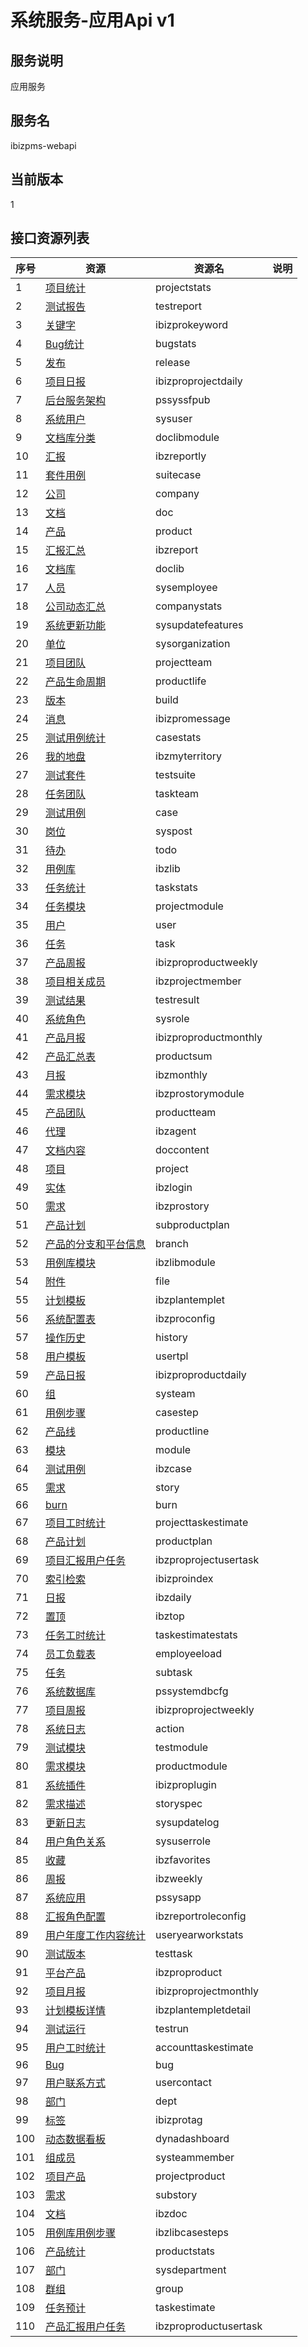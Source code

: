 
# 系统服务-应用Api v1
## 服务说明
应用服务

## 服务名
ibizpms-webapi

## 当前版本
1

## 接口资源列表
| 序号 | 资源 | 资源名 | 说明 |
| ---- | ---- | ---- | ---- |
| 1 | [项目统计](1/ProjectStats) | projectstats |  |
| 2 | [测试报告](1/TestReport) | testreport |  |
| 3 | [关键字](1/IBIZProKeyword) | ibizprokeyword |  |
| 4 | [Bug统计](1/BugStats) | bugstats |  |
| 5 | [发布](1/Release) | release |  |
| 6 | [项目日报](1/IbizproProjectDaily) | ibizproprojectdaily |  |
| 7 | [后台服务架构](1/PSSysSFPub) | pssyssfpub |  |
| 8 | [系统用户](1/SysUser) | sysuser |  |
| 9 | [文档库分类](1/DocLibModule) | doclibmodule |  |
| 10 | [汇报](1/IbzReportly) | ibzreportly |  |
| 11 | [套件用例](1/SuiteCase) | suitecase |  |
| 12 | [公司](1/Company) | company |  |
| 13 | [文档](1/Doc) | doc |  |
| 14 | [产品](1/Product) | product |  |
| 15 | [汇报汇总](1/IbzReport) | ibzreport |  |
| 16 | [文档库](1/DocLib) | doclib |  |
| 17 | [人员](1/SysEmployee) | sysemployee |  |
| 18 | [公司动态汇总](1/CompanyStats) | companystats |  |
| 19 | [系统更新功能](1/SysUpdateFeatures) | sysupdatefeatures |  |
| 20 | [单位](1/SysOrganization) | sysorganization |  |
| 21 | [项目团队](1/ProjectTeam) | projectteam |  |
| 22 | [产品生命周期](1/ProductLife) | productlife |  |
| 23 | [版本](1/Build) | build |  |
| 24 | [消息](1/IBIZProMessage) | ibizpromessage |  |
| 25 | [测试用例统计](1/CaseStats) | casestats |  |
| 26 | [我的地盘](1/IbzMyTerritory) | ibzmyterritory |  |
| 27 | [测试套件](1/TestSuite) | testsuite |  |
| 28 | [任务团队](1/TaskTeam) | taskteam |  |
| 29 | [测试用例](1/Case) | case |  |
| 30 | [岗位](1/SysPost) | syspost |  |
| 31 | [待办](1/Todo) | todo |  |
| 32 | [用例库](1/IbzLib) | ibzlib |  |
| 33 | [任务统计](1/TaskStats) | taskstats |  |
| 34 | [任务模块](1/ProjectModule) | projectmodule |  |
| 35 | [用户](1/User) | user |  |
| 36 | [任务](1/Task) | task |  |
| 37 | [产品周报](1/IbizproProductWeekly) | ibizproproductweekly |  |
| 38 | [项目相关成员](1/IbzProjectMember) | ibzprojectmember |  |
| 39 | [测试结果](1/TestResult) | testresult |  |
| 40 | [系统角色](1/SysRole) | sysrole |  |
| 41 | [产品月报](1/IbizproProductMonthly) | ibizproproductmonthly |  |
| 42 | [产品汇总表](1/ProductSum) | productsum |  |
| 43 | [月报](1/IbzMonthly) | ibzmonthly |  |
| 44 | [需求模块](1/IBZProStoryModule) | ibzprostorymodule |  |
| 45 | [产品团队](1/PRODUCTTEAM) | productteam |  |
| 46 | [代理](1/IbzAgent) | ibzagent |  |
| 47 | [文档内容](1/DocContent) | doccontent |  |
| 48 | [项目](1/Project) | project |  |
| 49 | [实体](1/IbzLogin) | ibzlogin |  |
| 50 | [需求](1/IBZProStory) | ibzprostory |  |
| 51 | [产品计划](1/SubProductPlan) | subproductplan |  |
| 52 | [产品的分支和平台信息](1/Branch) | branch |  |
| 53 | [用例库模块](1/IbzLibModule) | ibzlibmodule |  |
| 54 | [附件](1/File) | file |  |
| 55 | [计划模板](1/IbzPlanTemplet) | ibzplantemplet |  |
| 56 | [系统配置表](1/IbzproConfig) | ibzproconfig |  |
| 57 | [操作历史](1/History) | history |  |
| 58 | [用户模板](1/UserTpl) | usertpl |  |
| 59 | [产品日报](1/IbizproProductDaily) | ibizproproductdaily |  |
| 60 | [组](1/SysTeam) | systeam |  |
| 61 | [用例步骤](1/CaseStep) | casestep |  |
| 62 | [产品线](1/ProductLine) | productline |  |
| 63 | [模块](1/Module) | module |  |
| 64 | [测试用例](1/IbzCase) | ibzcase |  |
| 65 | [需求](1/Story) | story |  |
| 66 | [burn](1/Burn) | burn |  |
| 67 | [项目工时统计](1/ProjectTaskestimate) | projecttaskestimate |  |
| 68 | [产品计划](1/ProductPlan) | productplan |  |
| 69 | [项目汇报用户任务](1/IbzproProjectUserTask) | ibzproprojectusertask |  |
| 70 | [索引检索](1/IbizproIndex) | ibizproindex |  |
| 71 | [日报](1/IbzDaily) | ibzdaily |  |
| 72 | [置顶](1/IbzTop) | ibztop |  |
| 73 | [任务工时统计](1/taskestimatestats) | taskestimatestats |  |
| 74 | [员工负载表](1/EmpLoyeeload) | employeeload |  |
| 75 | [任务](1/SubTask) | subtask |  |
| 76 | [系统数据库](1/PSSystemDBCfg) | pssystemdbcfg |  |
| 77 | [项目周报](1/IbizproProjectWeekly) | ibizproprojectweekly |  |
| 78 | [系统日志](1/Action) | action |  |
| 79 | [测试模块](1/TestModule) | testmodule |  |
| 80 | [需求模块](1/ProductModule) | productmodule |  |
| 81 | [系统插件](1/IBIZProPlugin) | ibizproplugin |  |
| 82 | [需求描述](1/StorySpec) | storyspec |  |
| 83 | [更新日志](1/SysUpdateLog) | sysupdatelog |  |
| 84 | [用户角色关系](1/SysUserRole) | sysuserrole |  |
| 85 | [收藏](1/IbzFavorites) | ibzfavorites |  |
| 86 | [周报](1/IbzWeekly) | ibzweekly |  |
| 87 | [系统应用](1/PSSysApp) | pssysapp |  |
| 88 | [汇报角色配置](1/IbzReportRoleConfig) | ibzreportroleconfig |  |
| 89 | [用户年度工作内容统计](1/UserYearWorkStats) | useryearworkstats |  |
| 90 | [测试版本](1/TestTask) | testtask |  |
| 91 | [平台产品](1/IBZProProduct) | ibzproproduct |  |
| 92 | [项目月报](1/IbizproProjectMonthly) | ibizproprojectmonthly |  |
| 93 | [计划模板详情](1/IbzPlanTempletDetail) | ibzplantempletdetail |  |
| 94 | [测试运行](1/TestRun) | testrun |  |
| 95 | [用户工时统计](1/AccountTaskestimate) | accounttaskestimate |  |
| 96 | [Bug](1/Bug) | bug |  |
| 97 | [用户联系方式](1/UserContact) | usercontact |  |
| 98 | [部门](1/Dept) | dept |  |
| 99 | [标签](1/IBIZProTag) | ibizprotag |  |
| 100 | [动态数据看板](1/DynaDashboard) | dynadashboard |  |
| 101 | [组成员](1/SysTeamMember) | systeammember |  |
| 102 | [项目产品](1/ProjectProduct) | projectproduct |  |
| 103 | [需求](1/SubStory) | substory |  |
| 104 | [文档](1/IBzDoc) | ibzdoc |  |
| 105 | [用例库用例步骤](1/IbzLibCaseSteps) | ibzlibcasesteps |  |
| 106 | [产品统计](1/ProductStats) | productstats |  |
| 107 | [部门](1/SysDepartment) | sysdepartment |  |
| 108 | [群组](1/Group) | group |  |
| 109 | [任务预计](1/TaskEstimate) | taskestimate |  |
| 110 | [产品汇报用户任务](1/IbzproProductUserTask) | ibzproproductusertask |  |

